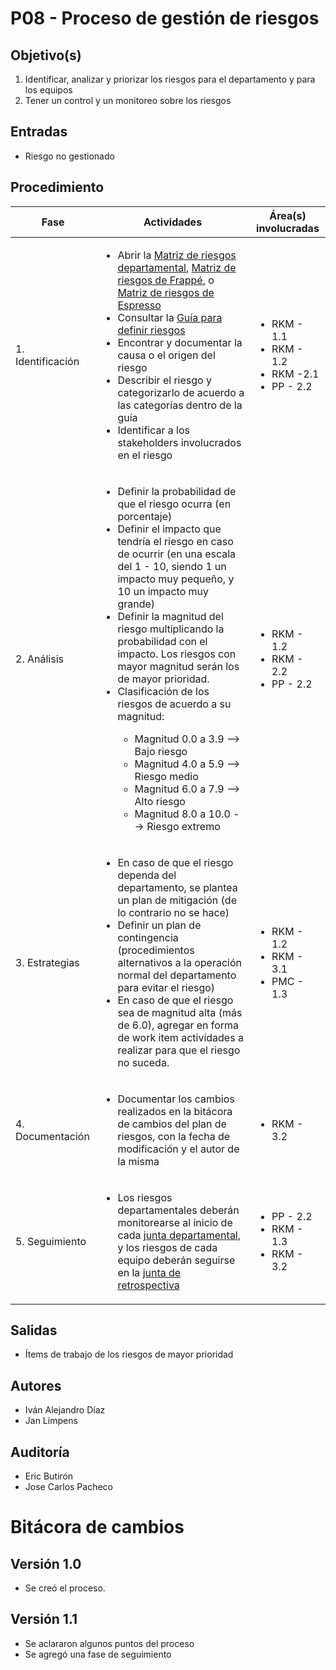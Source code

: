
# P08 - Proceso de gestión de riesgos

## Objetivo(s)

1. Identificar, analizar y priorizar los riesgos para el departamento y para los equipos
2. Tener un control y un monitoreo sobre los riesgos

## Entradas

- Riesgo no gestionado

## Procedimiento


| Fase |   Actividades   | Área(s) involucradas |
|------|:---------------:|--------------------|
| 1. Identificación | <ul align="left"><li>Abrir la [Matriz de riesgos departamental](https://docs.google.com/spreadsheets/d/1L_IWQMrYGR4vnJVB-YF48OHtPyNLnXWxmzz2g-aHHGM/edit#gid=0), [Matriz de riesgos de Frappé](https://docs.google.com/spreadsheets/d/11f-Dfe_lYfQPmQ0-v8wUIxH0FNwlYDN0DKBrRPcf1ks/edit#gid=0), o [Matriz de riesgos de Espresso](https://docs.google.com/spreadsheets/d/1JnAqpLpd-TLpKlqAa5cpC9Z8KsISirue2D7bM9T4GQQ/edit#gid=0)</li><li> Consultar la [Guía para definir riesgos](../guias/G06-guia-definicion-riesgos.md) </li><li>Encontrar y documentar la causa o el origen del riesgo</li><li>Describir el riesgo y categorizarlo de acuerdo a las categorías dentro de la guía</li><li>Identificar a los stakeholders involucrados en el riesgo</li></ul> |<ul><li>RKM - 1.1</li><li>RKM - 1.2</li><li>RKM -2.1</li> <li>PP - 2.2</li></ul> |
| 2. Análisis | <ul align="left"><li>Definir  la probabilidad de que el riesgo ocurra (en porcentaje) </li><li> Definir el impacto que tendría el riesgo en caso de ocurrir (en una escala del 1 - 10, siendo 1 un impacto muy pequeño, y 10 un impacto muy grande) </li><li> Definir la magnitud del riesgo multiplicando la probabilidad con el impacto. Los riesgos con mayor magnitud serán los de mayor prioridad. </li><li> Clasificación de los riesgos de acuerdo a su magnitud:  </li><ul><li>Magnitud 0.0 a 3.9 --> Bajo riesgo</li><li>Magnitud 4.0 a 5.9 --> Riesgo medio</li><li>Magnitud 6.0 a 7.9 --> Alto riesgo</li><li>Magnitud 8.0 a 10.0 --> Riesgo extremo</li></ul></ul> | <ul><li>RKM - 1.2</li><li>RKM - 2.2</li><li>PP - 2.2</li></ul> |
| 3. Estrategias | <ul align="left"><li> En caso de que el riesgo dependa del departamento, se plantea un plan de mitigación (de lo contrario no se hace)</li><li> Definir un plan de contingencia (procedimientos alternativos a la operación normal del departamento para evitar el riesgo)</li><li> En caso de que el riesgo sea de magnitud alta (más de 6.0), agregar en forma de work item actividades a realizar para que el riesgo no suceda. </li></ul> | <ul><li>RKM - 1.2</li><li>RKM - 3.1</li><li>PMC - 1.3</li></ul> |
|4. Documentación| <ul align="left"><li> Documentar los cambios realizados en la bitácora de cambios del plan de riesgos, con la fecha de modificación y el autor de la misma </li></ul>| <ul><li>RKM - 3.2</li></ul> |
|5. Seguimiento| <ul align="left"><li> Los riesgos departamentales deberán monitorearse al inicio de cada [junta departamental](./P01-proceso-juntas-departamentales), y los riesgos de cada equipo deberán seguirse en la [junta de retrospectiva](./P20-proceso-retrospective)</li></ul>| <ul><li>PP - 2.2</li><li>RKM - 1.3</li><li>RKM - 3.2</li></ul> |

## Salidas

- Ítems de trabajo de los riesgos de mayor prioridad

## Autores


- Iván Alejandro Díaz 
- Jan Limpens

## Auditoría

- Eric Butirón
- Jose Carlos Pacheco

# Bitácora de cambios

## Versión 1.0
  - Se creó el proceso.

## Versión 1.1 
  - Se aclararon algunos puntos del proceso
  - Se agregó una fase de seguimiento

